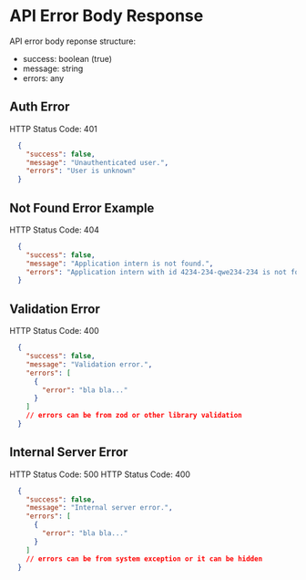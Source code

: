 # API Error Body Response

API error body reponse structure:
- success: boolean (true)
- message: string
- errors: any

## Auth Error
HTTP Status Code: 401
```json
  {
    "success": false,
    "message": "Unauthenticated user.",
    "errors": "User is unknown"
  }

```
## Not Found Error Example
HTTP Status Code: 404
```json
  {
    "success": false,
    "message": "Application intern is not found.",
    "errors": "Application intern with id 4234-234-qwe234-234 is not found."
  }
```

## Validation Error
HTTP Status Code: 400
```json
  {
    "success": false,
    "message": "Validation error.",
    "errors": [
      {
        "error": "bla bla..."
      }
    ]
    // errors can be from zod or other library validation
  }
```

## Internal Server Error
HTTP Status Code: 500
HTTP Status Code: 400
```json
  {
    "success": false,
    "message": "Internal server error.",
    "errors": [
      {
        "error": "bla bla..."
      }
    ]
    // errors can be from system exception or it can be hidden
  }
```
